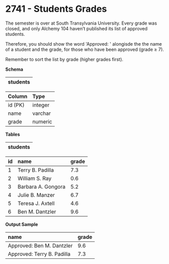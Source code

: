 # 2741 - Students Grades

The semester is over at South Transylvania University. Every grade was closed, and only Alchemy 104 haven’t published its list of approved students.

Therefore, you should show the word 'Approved: ' alongisde the the name of a student and the grade, for those who have been approved (grade ≥ 7).

Remember to sort the list by grade (higher grades first).

**Schema**

| students |
|:--------:|

| Column	| Type    |
|:----------|:--------|
| id (PK)	| integer |
| name	    | varchar |
| grade	    | numeric |

**Tables**

| students |
|:--------:|

| id | name 	            | grade |
|:---|:---------------------|:------|
| 1	 | Terry B. Padilla	    | 7.3   |
| 2	 | William S. Ray	    | 0.6   |
| 3	 | Barbara A. Gongora	| 5.2   |
| 4	 | Julie B. Manzer	    | 6.7   |
| 5	 | Teresa J. Axtell	    | 4.6   |
| 6	 | Ben M. Dantzler	    | 9.6   |

**Output Sample**

| name	                        | grade |
|:------------------------------|:------|
| Approved: Ben M. Dantzler	    | 9.6   |
| Approved: Terry B. Padilla    | 7.3   |